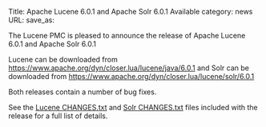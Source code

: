 Title: Apache Lucene 6.0.1 and Apache Solr 6.0.1 Available
category: news
URL: 
save_as: 

The Lucene PMC is pleased to announce the release of Apache Lucene 6.0.1 and Apache Solr 6.0.1

Lucene can be downloaded from <https://www.apache.org/dyn/closer.lua/lucene/java/6.0.1>
and Solr can be downloaded from <https://www.apache.org/dyn/closer.lua/lucene/solr/6.0.1>

Both releases contain a number of bug fixes.

See the [Lucene CHANGES.txt](/core/6_0_1/changes/Changes.html) and
[Solr CHANGES.txt](/solr/6_0_1/changes/Changes.html) files included
with the release for a full list of details.

